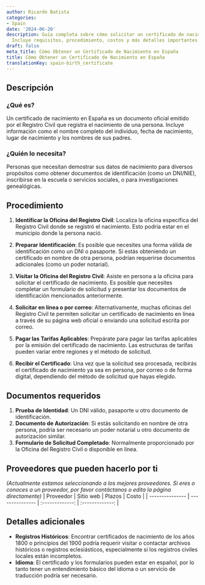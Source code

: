 ```yaml
---
author: Ricardo Batista
categories:
- Spain
date: '2024-06-20'
description: Guía completa sobre cómo solicitar un certificado de nacimiento en España.
  Incluye requisitos, procedimiento, costos y más detalles importantes.
draft: false
meta_title: Cómo Obtener un Certificado de Nacimiento en España
title: Cómo Obtener un Certificado de Nacimiento en España
translationKey: spain-birth_certificate
---
```



## Descripción
### ¿Qué es?
Un certificado de nacimiento en España es un documento oficial emitido por el Registro Civil que registra el nacimiento de una persona. Incluye información como el nombre completo del individuo, fecha de nacimiento, lugar de nacimiento y los nombres de sus padres.

### ¿Quién lo necesita?
Personas que necesitan demostrar sus datos de nacimiento para diversos propósitos como obtener documentos de identificación (como un DNI/NIE), inscribirse en la escuela o servicios sociales, o para investigaciones genealógicas.

## Procedimiento
1. **Identificar la Oficina del Registro Civil**: Localiza la oficina específica del Registro Civil donde se registró el nacimiento. Esto podría estar en el municipio donde la persona nació.

2. **Preparar Identificación**: Es posible que necesites una forma válida de identificación como un DNI o pasaporte. Si estás obteniendo un certificado en nombre de otra persona, podrían requerirse documentos adicionales (como un poder notarial).

3. **Visitar la Oficina del Registro Civil**: Asiste en persona a la oficina para solicitar el certificado de nacimiento. Es posible que necesites completar un formulario de solicitud y presentar los documentos de identificación mencionados anteriormente.

4. **Solicitar en línea o por correo**: Alternativamente, muchas oficinas del Registro Civil te permiten solicitar un certificado de nacimiento en línea a través de su página web oficial o enviando una solicitud escrita por correo.

5. **Pagar las Tarifas Aplicables**: Prepárate para pagar las tarifas aplicables por la emisión del certificado de nacimiento. Las estructuras de tarifas pueden variar entre regiones y el método de solicitud.

6. **Recibir el Certificado**: Una vez que la solicitud sea procesada, recibirás el certificado de nacimiento ya sea en persona, por correo o de forma digital, dependiendo del método de solicitud que hayas elegido.

## Documentos requeridos
1. **Prueba de Identidad**: Un DNI válido, pasaporte u otro documento de identificación.
2. **Documento de Autorización**: Si estás solicitando en nombre de otra persona, podría ser necesario un poder notarial u otro documento de autorización similar.
3. **Formulario de Solicitud Completado**: Normalmente proporcionado por la Oficina del Registro Civil o disponible en línea.

## Proveedores que pueden hacerlo por ti
_(Actualmente estamos seleccionando a los mejores proveedores. Si eres o conoces a un proveedor, por favor contáctanos o edita la página directamente)_
| Proveedor        |     Sitio web     |     Plazos    |       Costo      |
| --------------- | --------------- |  :-------------: | :-------------: |

## Detalles adicionales
- **Registros Históricos**: Encontrar certificados de nacimiento de los años 1800 o principios del 1900 podría requerir visitar o contactar archivos históricos o registros eclesiásticos, especialmente si los registros civiles locales están incompletos.
- **Idioma**: El certificado y los formularios pueden estar en español, por lo tanto tener un entendimiento básico del idioma o un servicio de traducción podría ser necesario.